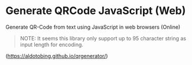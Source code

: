 # Generate QRCode JavaScript (Web)

Generate QR-Code from text using JavaScript in web browsers (Online)

> NOTE: It seems this library only support up to 95 character string as input length for encoding.

(https://aldotobing.github.io/qrgenerator/)

